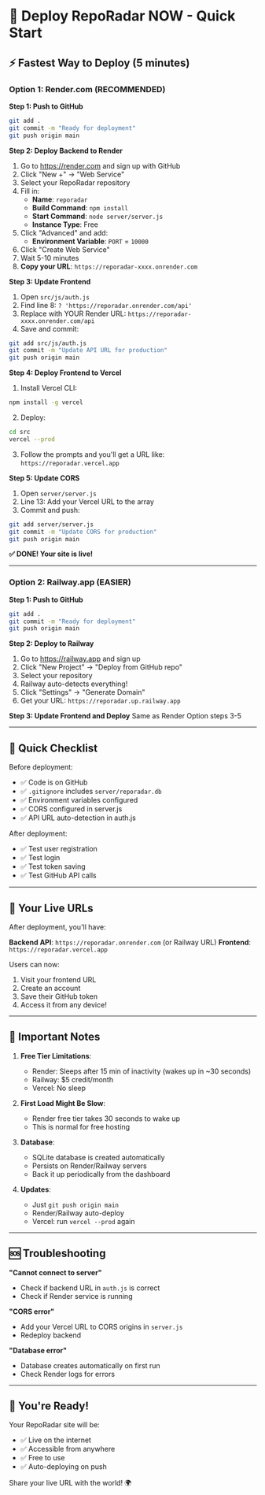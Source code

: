 # 🚀 Deploy RepoRadar NOW - Quick Start

## ⚡ Fastest Way to Deploy (5 minutes)

### Option 1: Render.com (RECOMMENDED)

**Step 1: Push to GitHub**
```bash
git add .
git commit -m "Ready for deployment"
git push origin main
```

**Step 2: Deploy Backend to Render**
1. Go to https://render.com and sign up with GitHub
2. Click "New +" → "Web Service"
3. Select your RepoRadar repository
4. Fill in:
   - **Name**: `reporadar`
   - **Build Command**: `npm install`
   - **Start Command**: `node server/server.js`
   - **Instance Type**: Free
5. Click "Advanced" and add:
   - **Environment Variable**: `PORT` = `10000`
6. Click "Create Web Service"
7. Wait 5-10 minutes
8. **Copy your URL**: `https://reporadar-xxxx.onrender.com`

**Step 3: Update Frontend**
1. Open `src/js/auth.js`
2. Find line 8: `? 'https://reporadar.onrender.com/api'`
3. Replace with YOUR Render URL: `https://reporadar-xxxx.onrender.com/api`
4. Save and commit:
```bash
git add src/js/auth.js
git commit -m "Update API URL for production"
git push origin main
```

**Step 4: Deploy Frontend to Vercel**
1. Install Vercel CLI:
```bash
npm install -g vercel
```

2. Deploy:
```bash
cd src
vercel --prod
```

3. Follow the prompts and you'll get a URL like:
   `https://reporadar.vercel.app`

**Step 5: Update CORS**
1. Open `server/server.js`
2. Line 13: Add your Vercel URL to the array
3. Commit and push:
```bash
git add server/server.js
git commit -m "Update CORS for production"
git push origin main
```

**✅ DONE! Your site is live!**

---

### Option 2: Railway.app (EASIER)

**Step 1: Push to GitHub**
```bash
git add .
git commit -m "Ready for deployment"
git push origin main
```

**Step 2: Deploy to Railway**
1. Go to https://railway.app and sign up
2. Click "New Project" → "Deploy from GitHub repo"
3. Select your repository
4. Railway auto-detects everything!
5. Click "Settings" → "Generate Domain"
6. Get your URL: `https://reporadar.up.railway.app`

**Step 3: Update Frontend and Deploy**
Same as Render Option steps 3-5

---

## 📝 Quick Checklist

Before deployment:
- ✅ Code is on GitHub
- ✅ `.gitignore` includes `server/reporadar.db`
- ✅ Environment variables configured
- ✅ CORS configured in server.js
- ✅ API URL auto-detection in auth.js

After deployment:
- ✅ Test user registration
- ✅ Test login
- ✅ Test token saving
- ✅ Test GitHub API calls

---

## 🎯 Your Live URLs

After deployment, you'll have:

**Backend API**: `https://reporadar.onrender.com` (or Railway URL)
**Frontend**: `https://reporadar.vercel.app`

Users can now:
1. Visit your frontend URL
2. Create an account
3. Save their GitHub token
4. Access it from any device!

---

## 🔧 Important Notes

1. **Free Tier Limitations**:
   - Render: Sleeps after 15 min of inactivity (wakes up in ~30 seconds)
   - Railway: $5 credit/month
   - Vercel: No sleep

2. **First Load Might Be Slow**: 
   - Render free tier takes 30 seconds to wake up
   - This is normal for free hosting

3. **Database**:
   - SQLite database is created automatically
   - Persists on Render/Railway servers
   - Back it up periodically from the dashboard

4. **Updates**:
   - Just `git push origin main`
   - Render/Railway auto-deploy
   - Vercel: run `vercel --prod` again

---

## 🆘 Troubleshooting

**"Cannot connect to server"**
- Check if backend URL in `auth.js` is correct
- Check if Render service is running

**"CORS error"**
- Add your Vercel URL to CORS origins in `server.js`
- Redeploy backend

**"Database error"**
- Database creates automatically on first run
- Check Render logs for errors

---

## 🎉 You're Ready!

Your RepoRadar site will be:
- ✅ Live on the internet
- ✅ Accessible from anywhere
- ✅ Free to use
- ✅ Auto-deploying on push

Share your live URL with the world! 🌍
